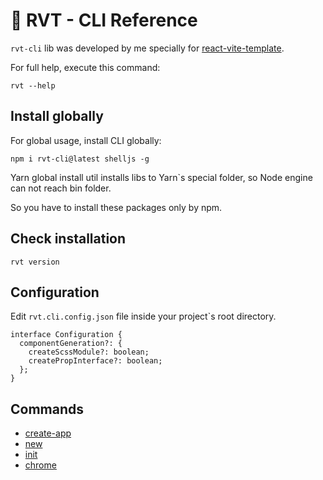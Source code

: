 # 💬 RVT - CLI Reference

``rvt-cli`` lib was developed by me specially for [react-vite-template](https://github.com/XenoPOMP/react-vite-template).

For full help, execute this command:
```shell
rvt --help
```

## Install globally

For global usage, install CLI globally:
```shell
npm i rvt-cli@latest shelljs -g
```

Yarn global install util installs libs to Yarn`s special folder, so Node engine can not reach bin folder.

So you have to install these packages only by npm.

## Check installation
```shell
rvt version
```

## Configuration

Edit ``rvt.cli.config.json`` file inside your project`s root directory.

```tsx
interface Configuration {
  componentGeneration?: {
    createScssModule?: boolean;
    createPropInterface?: boolean;
  };
}
```

## Commands

* [create-app](./docs/commands/create-app.md)
* [new](docs/commands/new.md)
* [init](docs/commands/init.md)
* [chrome](docs/commands/chrome.md)
